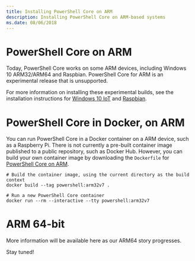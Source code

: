 ```yaml
---
title: Installing PowerShell Core on ARM
description: Installing PowerShell Core on ARM-based systems
ms.date: 08/06/2018
---
```


# PowerShell Core on ARM

Today, PowerShell Core works on some ARM devices, including Windows 10 ARM32/ARM64 and Raspbian.
PowerShell Core for ARM is an experimental release that is unsupported.

For more information on installing these experimental builds, see the installation instructions for
[Windows 10 IoT](installing-powershell-core-on-windows.md#deploying-on-windows-iot)
and [Raspbian](installing-powershell-core-on-linux.md#raspbian).

# PowerShell Core in Docker, on ARM

You can run PowerShell Core in a Docker container on a ARM device, such as a Raspberry Pi. There is not currently a pre-built container image published to a public repository, such as Docker Hub. However, you can build your own container image by downloading the `Dockerfile` for [PowerShell Core on ARM](https://github.com/PowerShell/PowerShell-Docker/blob/master/release/stable/arm32v7/docker/Dockerfile).

```
# Build the container image, using the current directory as the build context
docker build --tag powershell:arm32v7 .

# Run a new PowerShell Core container
docker run --rm --interactive --tty powershell:arm32v7
```

# ARM 64-bit

More information will be available here as our ARM64 story progresses.

Stay tuned!

